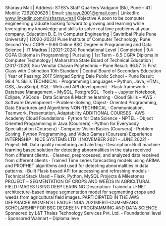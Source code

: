 Sharayu Mali
| Address: STES’s Staff Quarters Vadgaon (Bk), Pune – 41
| Mobile: 7262020628
| Email: sharayu2001@gmail.com
| LinkedIn: www.linkedin.com/in/sharayu-mali
Objective
A soon to be computer engineering graduate looking forward to growing and learning while leveraging my knowledge and skills
to solve real time problems at your company.
Education
B. E. in Computer Engineering | Savitribai Phule Pune
University | [2020-2023]
Pune Institute of Computer Technology, Pune
Second Year CGPA – 9.66
Online BSC Degree in Programming and Data Science |
IIT Madras | [2021-2024]
Foundational Level | Completed | 9.4 CGPA
Diploma in Programming | Pursuing | 1st Term - 8.5 CGPA
Diploma in Computer Technology | Maharshtra State
Board of Technical Education | [2017-2020]
Sou Venutai Chavan Polytechnic – Pune
Result: 96.57 % First Class with Distinction
10th Standard | Central Board of Secondary Education |
Year of Passing: 2017
Sinhgad Spring Dale Public School – Pune
Result: 98.4 %
Skills
TECHNICAL
· Programming Languages – Python, Java, HTML, CSS,
JavaScript, SQL
· Web and API development – Flask framework
· Database Management – MySQL, PostgreSQL
· Tools – Jupyter Notebook, Eclipse, VSCode
· Data Science & Machine learning
· Cloud Skills – AWS
· Software Development – Problem-Solving, Object-
Oriented Programming, Data Structures and Algorithms
NON-TECHNICAL
· Communication, Teamwork, Presentation, Adaptability
ADDITIONAL COURSES
· AWS Academy Cloud Foundations
· Python for Data Science - NPTEL
· Object Oriented Programming in Java (Coursera)
· Python for Everybody Specialization (Coursera)
· Computer Vision Basics (Coursera)
· Problem Solving, Python Programming, and Video
Games (Coursera)
Experience
INTERNSHIP | NICE SYSTEMS LTD | [NOVEMBER 2021 – JUNE 2022]
· Project: ML Data quality monitoring and alerting
· Description: Built machine learning based solution for detecting abnormalities in the data received from different clients.
· Cleaned, preprocessed, and analyzed data received from different clients
· Trained Time series forecasting models using ARIMA and PROPHET algorithms and used for detecting abnormalities in
data patterns.
· Built Flask-based API for accessing and refreshing models
· Technical Stack Used – Flask, Python, MySQL
Projects & Milestones
PROJECT – SEGMENTATION OF CROPS AND WEEDS IN AGRICLTURAL FIELD IMAGES USING DEEP LEARNING
Description: Trained a U-NET architecture-based image segmentation model for segmenting crops and weeds from agricultural
field images.
PARTICIPATED IN THE AWS DEEPRACER WOMEN’S LEAGUE INDIA 2021MERIT-CUM-MEANS SCHOLARSHIP
FOR BSC DEGREE IN PROGRAMMING AND DATA SCIENCE
· Sponsored by L&T Thales Technology Services Pvt. Ltd. - Foundational level
· Sponsored Walmart – Diploma leve
